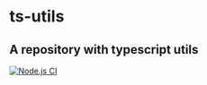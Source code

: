 # ts-utils

## A repository with typescript utils

[![Node.js CI](https://github.com/vritant24/ts-utils/actions/workflows/pr-validation.yml/badge.svg?branch=main)](https://github.com/vritant24/ts-utils/actions/workflows/pr-validation.yml)

